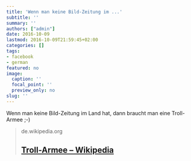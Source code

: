 ```yaml
---
title: 'Wenn man keine Bild-Zeitung im ...'
subtitle: ''
summary: ''
authors: ["admin"]
date: 2016-10-09
lastmod: 2016-10-09T21:59:45+02:00
categories: []
tags:
- facebook
- german
featured: no
image:
  caption: ''
  focal_point: ''
  preview_only: no
slug: ''
---
```

Wenn man keine Bild-Zeitung im Land hat, dann braucht man eine Troll-Armee ;-)
> de.wikipedia.org
> ## [Troll-Armee – Wikipedia](https://de.wikipedia.org/wiki/Troll-Armee)
>


